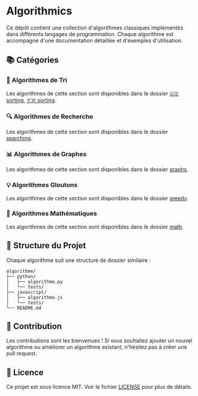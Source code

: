 # Algorithmics

Ce dépôt contient une collection d'algorithmes classiques implémentés dans différents langages de programmation. Chaque algorithme est accompagné d'une documentation détaillée et d'exemples d'utilisation.

## 📚 Catégories

### 🔄 Algorithmes de Tri

Les algorithmes de cette section sont disponibles dans le dossier [🇺🇸 sorting](algorithms/sorting/EN_README.md), [🇫🇷 sorting](algorithms/sorting/FR_README.md).

### 🔍 Algorithmes de Recherche

Les algorithmes de cette section sont disponibles dans le dossier [searching](algorithms/searching).

### 📊 Algorithmes de Graphes

Les algorithmes de cette section sont disponibles dans le dossier [graphs](algorithms/graphs).

### 💡 Algorithmes Gloutons

Les algorithmes de cette section sont disponibles dans le dossier [greedy](algorithms/greedy).

### 🔢 Algorithmes Mathématiques

Les algorithmes de cette section sont disponibles dans le dossier [math](algorithms/math).

## 🌟 Structure du Projet

Chaque algorithme suit une structure de dossier similaire :

```
algorithme/
├── python/
│   ├── algorithme.py
│   └── tests/
├── javascript/
│   ├── algorithme.js
│   └── tests/
└── README.md
```

## 🤝 Contribution

Les contributions sont les bienvenues ! Si vous souhaitez ajouter un nouvel algorithme ou améliorer un algorithme existant, n'hésitez pas à créer une pull request.

## 📝 Licence

Ce projet est sous licence MIT. Voir le fichier [LICENSE](LICENSE) pour plus de détails.
